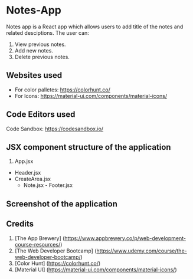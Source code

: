 # Notes-App
Notes app is a React app which allows users to add title of the notes and related desciptions. The user can:
1. View previous notes.
2. Add new notes.
3. Delete previous notes.

## Websites used
- For color palletes: https://colorhunt.co/ <br/>
- For Icons: https://material-ui.com/components/material-icons/

## Code Editors used
Code Sandbox: https://codesandbox.io/

## JSX component structure of the application
1. App.jsx 
  - Header.jsx 
   - CreateArea.jsx 
     - Note.jsx 
    - Footer.jsx 

## Screenshot of the application


## Credits
1. [The App Brewery] (https://www.appbrewery.co/p/web-development-course-resources/)
2. [The Web Developer Bootcamp] (https://www.udemy.com/course/the-web-developer-bootcamp/)
3. [Color Hunt] (https://colorhunt.co/)
4. [Material UI] (https://material-ui.com/components/material-icons/)

